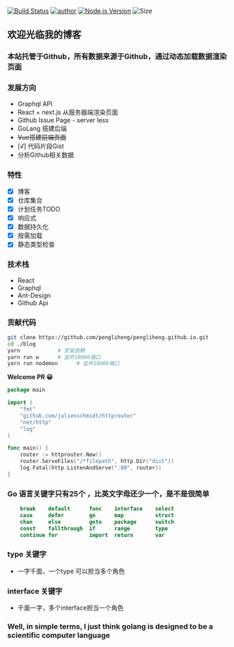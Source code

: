 [![Build Status](https://travis-ci.org/pengliheng/pengliheng.github.io.svg?branch=master)](https://travis-ci.org/pengliheng/pengliheng.github.io)
[![author](https://img.shields.io/badge/author-peng-blue.svg)](https://github.com/pengliheng/pengliheng.github.io)
[![Node.js Version](https://img.shields.io/badge/node.js-8.7.0-blue.svg)](http://nodejs.org/download)
![Size](https://github-size-badge.herokuapp.com/pengliheng/pengliheng.github.io.svg)


## 欢迎光临我的博客


### 本站托管于Github，所有数据来源于Github，通过动态加载数据渲染页面

### 发展方向
- Graphql API
- React + next.js 从服务器端渲染页面
- Github Issue Page - server less
- GoLang 搭建后端
- ~~Vue搭建前端页面~~
- [√] 代码片段Gist
- 分析Github相关数据

### 特性
- [x] 博客
- [x] 仓库集合
- [x] 计划任务TODO
- [x] 响应式
- [x] 数据持久化
- [x] 按需加载
- [x] 静态类型检查

### 技术栈
- React
- Graphql
- Ant-Design
- Github Api

### 贡献代码

```bash
git clone https://github.com/pengliheng/pengliheng.github.io.git
cd ./blog
yarn            # 安装依赖
yarn run w      # 监听10086端口
yarn run nodemon      # 监听10086端口
```
**Welcome PR 😀**


```go
package main

import (
    "fmt"
    "github.com/julienschmidt/httprouter"
    "net/http"
    "log"
)

func main() {
	router := httprouter.New()
	router.ServeFiles("/*filepath", http.Dir("dist"))
    log.Fatal(http.ListenAndServe(":80", router))
}
```

### Go 语言关键字只有25个 ，比英文字母还少一个，是不是很简单
```go
    break    default      func    interface    select
    case     defer        go      map          struct
    chan     else         goto    package      switch
    const    fallthrough  if      range        type
    continue for          import  return       var
```

### type 关键字
- 一字千面，一个type 可以担当多个角色

### interface 关键字
- 千面一字，多个interface担当一个角色

### Well, in simple terms, I just think golang is designed to be a scientific computer language